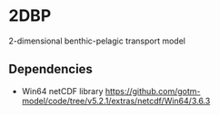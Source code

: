 # 2DBP
2-dimensional benthic-pelagic transport model
## Dependencies
- Win64 netCDF library
https://github.com/gotm-model/code/tree/v5.2.1/extras/netcdf/Win64/3.6.3
